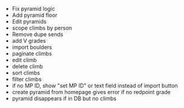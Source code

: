 * Fix pyramid logic
* Add pyramid floor
* Edit pyramids
* scope climbs by person
* Remove dupe sends
* add V grades
* import boulders
* paginate climbs
* edit climb
* delete climb
* sort climbs
* filter climbs
* if no MP ID, show "set MP ID" or text field instead of import button
* create pyramid from homepage gives error if no redpoint grade
* pyramid disappears if in DB but no climbs
